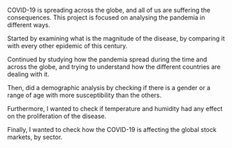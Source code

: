 COVID-19 is spreading across the globe, and all of us are suffering the consequences. This project is focused on analysing the pandemia in different ways. 

Started by examining what is the magnitude of the disease, by comparing it with every other epidemic of this century. 

Continued by studying how the pandemia spread during the time and across the globe, and trying to understand how the different countries are dealing with it.  

Then, did a demographic analysis by checking if there is a gender or a range of  age with more susceptibility than the others.

Furthermore, I wanted to check if temperature and humidity had any effect on the proliferation of the disease. 

Finally, I wanted to check how the COVID-19 is affecting the global stock markets, by sector.
